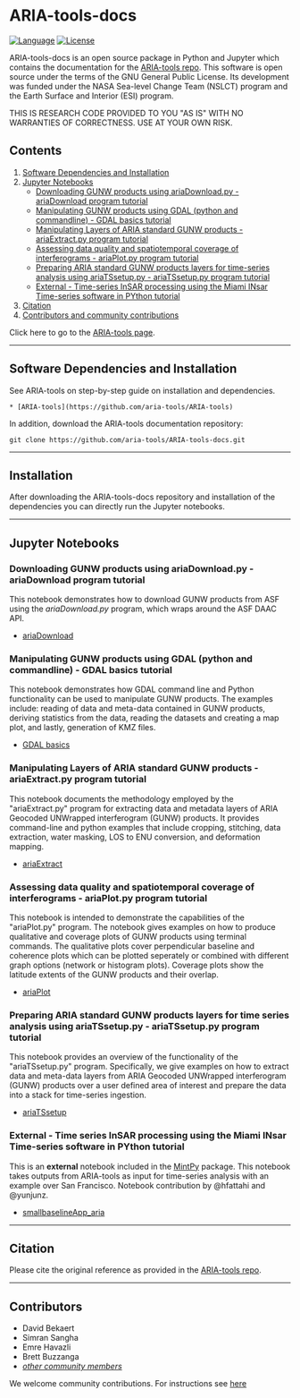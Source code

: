 # ARIA-tools-docs

[![Language](https://img.shields.io/badge/python-3.5%2B-blue.svg)](https://www.python.org/)
[![License](https://img.shields.io/badge/license-GPL-yellow.svg)](https://github.com/aria-tools/ARIA-tools-docs/blob/master/LICENSE)

ARIA-tools-docs is an open source package in Python and Jupyter which contains the documentation for the [ARIA-tools repo](https://github.com/aria-tools/ARIA-tools). This software is open source under the terms of the GNU General Public License. Its development was funded under the NASA Sea-level Change Team (NSLCT) program and the Earth Surface and Interior (ESI) program.

THIS IS RESEARCH CODE PROVIDED TO YOU "AS IS" WITH NO WARRANTIES OF CORRECTNESS. USE AT YOUR OWN RISK.


## Contents
1. [Software Dependencies and Installation](#software-dependencies-and-installation)
2. [Jupyter Notebooks](#jupyter-notebooks)
   - [Downloading GUNW products using ariaDownload.py - ariaDownload program tutorial](#downloading-gunw-products-using-ariadownload.py---ariadownload-program-tutorial)
   - [Manipulating GUNW products using GDAL (python and commandline) - GDAL basics tutorial](#manipulating-gunw-products-using-gdal-(python-and-commandline)---gdal-basics-tutorial)
   - [Manipulating Layers of ARIA standard GUNW products - ariaExtract.py program tutorial](#manipulating-layers-of-aria-standard-gunw-products---ariaextract.py-program-tutorial)
   - [Assessing data quality and spatiotemporal coverage of interferograms - ariaPlot.py program tutorial](#assessing-data-quality-and-spatiotemporal-coverage-of-interferograms---ariaplot.py-program-tutorial])
   - [Preparing ARIA standard GUNW products layers for time-series analysis using ariaTSsetup.py - ariaTSsetup.py program tutorial](#preparing-aria-standard-gunw-products-layers-for-time-series-analysis-using-ariatssetup.py---ariatssetup.py-program-tutorial)
    - [External - Time-series InSAR processing using the Miami INsar Time-series software in PYthon tutorial](#external---time-series-insar-processing-using-the-miami-insar-time-series-software-in-python-tutorial)    
3. [Citation](#citation)
4. [Contributors and community contributions](#contributors)

Click here to go to the [ARIA-tools page](https://github.com/aria-tools/ARIA-tools).

------
## Software Dependencies and Installation
See ARIA-tools on step-by-step guide on installation and dependencies.
```
* [ARIA-tools](https://github.com/aria-tools/ARIA-tools)
```

In addition,  download the ARIA-tools documentation repository:
```
git clone https://github.com/aria-tools/ARIA-tools-docs.git
```

------
## Installation
After downloading the ARIA-tools-docs repository and installation of the dependencies you can directly run the Jupyter notebooks.

------
## Jupyter Notebooks

### Downloading GUNW products using ariaDownload.py - ariaDownload program tutorial
This notebook demonstrates how to download GUNW products from ASF using the *ariaDownload.py* program, which wraps around the ASF DAAC API.
+ [ariaDownload](https://nbviewer.jupyter.org/github/aria-tools/ARIA-tools-docs/blob/master/JupyterDocs/ariaDownload/ariaDownload_tutorial.ipynb)

### Manipulating GUNW products using GDAL (python and commandline) - GDAL basics tutorial
This notebook demonstrates how GDAL command line and Python functionality can be used to manipulate GUNW products. The examples include: reading of data and meta-data contained in GUNW products, deriving statistics from the data, reading the datasets and creating a map plot, and lastly, generation of KMZ files.
+ [GDAL basics](https://nbviewer.jupyter.org/github/aria-tools/ARIA-tools-docs/blob/master/JupyterDocs/GDAL_basics/GDAL_basics.ipynb)

### Manipulating Layers of ARIA standard GUNW products - ariaExtract.py program tutorial
This notebook documents the methodology employed by the "ariaExtract.py" program for extracting data and metadata layers of ARIA Geocoded UNWrapped interferogram (GUNW) products. It provides command-line and python examples that include cropping, stitching, data extraction, water masking, LOS to ENU conversion, and deformation mapping.
+ [ariaExtract](https://nbviewer.jupyter.org/github/aria-tools/ARIA-tools-docs/blob/master/JupyterDocs/ariaExtract/ariaExtract_tutorial.ipynb)

### Assessing data quality and spatiotemporal coverage of interferograms - ariaPlot.py program tutorial
This notebook is intended to demonstrate the capabilities of the "ariaPlot.py" program. The notebook gives examples on how to produce qualitative and coverage plots of GUNW products using terminal commands. The qualitative plots cover perpendicular baseline and coherence plots which can be plotted seperately or combined with different graph options (network or histogram plots). Coverage plots show the latitude extents of the GUNW products and their overlap.
+ [ariaPlot](https://nbviewer.jupyter.org/github/aria-tools/ARIA-tools-docs/blob/master/JupyterDocs/ariaPlot/ariaPlot_tutorial.ipynb)

### Preparing ARIA standard GUNW products layers for time series analysis using ariaTSsetup.py - ariaTSsetup.py program tutorial
This notebook provides an overview of the functionality of the "ariaTSsetup.py" program. Specifically, we give examples on how to extract data and meta-data layers from ARIA Geocoded UNWrapped interferogram (GUNW) products over a user defined area of interest and prepare the data into a stack for time-series ingestion.
+ [ariaTSsetup](https://nbviewer.jupyter.org/github/aria-tools/ARIA-tools-docs/blob/master/JupyterDocs/ariaTSsetup/ariaTSsetup_tutorial.ipynb)

### External - Time series InSAR processing using the Miami INsar Time-series software in PYthon tutorial
This is an **external** notebook included in the [MintPy](https://github.com/insarlab/MintPy) package. This notebook takes outputs from ARIA-tools as input for time-series analysis with an example over San Francisco. Notebook contribution by @hfattahi and @yunjunz.
+ [smallbaselineApp_aria](https://nbviewer.jupyter.org/github/insarlab/MintPy/blob/master/docs/tutorials/smallbaselineApp_aria.ipynb)




------
## Citation
Please cite the original reference as provided in the [ARIA-tools repo](https://github.com/aria-tools/ARIA-tools).

------
## Contributors    
* David Bekaert
* Simran Sangha
* Emre Havazli
* Brett Buzzanga
* [_other community members_](https://github.com/aria-tools/ARIA-tools-docs/graphs/contributors)

We welcome community contributions. For instructions see [here](https://github.com/aria-tools/ARIA-tools/blob/master/CONTRIBUTING.md)

